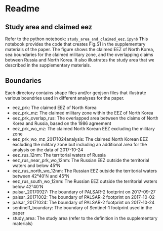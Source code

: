 # Readme

## Study area and claimed eez
Refer to the python notebook: `study_area_and_claimed_eez.ipynb` 
This notebook provides the code that creates Fig.S1 in the supplementary materials of the paper. The figure shows the claimed EEZ of North Korea, sea boundaries for the claimed military zone, and the overlapping claims between Russia and North Korea. It also illustrates the study area that we described in the supplementary materials. 

## Boundaries
Each directory contains shape files and/or geojson files that illustrate various boundries used in different analyses for the paper. 

* eez_prk: The claimed EEZ of North Korea
* eez_prk_mz: The claimed military zone within the EEZ of North Korea
* eez_prk_overlap_rus: The overlapped area between the claims of North Korea and Russia, based on the 1986 agreement
* eez_prk_wo_mz: The claimed North Korean EEZ excluding the military zone
* eez_prk_wo_mz_20171024analysis: The claimed North Korean EEZ excluding the military zone but including an additional area for the analysis on the data of 2017-10-24
* eez_rus_12nm: The territorial waters of Russia
* eez_rus_near_prk_wo_12nm: The Russian EEZ outside the territorial waters and below 45°N
* eez_rus_north_wo_12nm: The Russian EEZ outside the territorial waters between 42°40'N and 45°N
* eez_rus_south_wo_12nm: The Russian EEZ outside the territorial waters below 42°40'N
* palsar_20170927: The boundary of PALSAR-2 footprint on 2017-09-27
* palsar_20171002: The boundary of PALSAR-2 footprint on 2017-10-02
* palsar_20171024: The boundary of PALSAR-2 footprint on 2017-10-24
* sentinel1_boundary: The boundary of Sentinel-1 footprint used in the paper
* study_area: The study area (refer to the definition in the supplementary materials)
